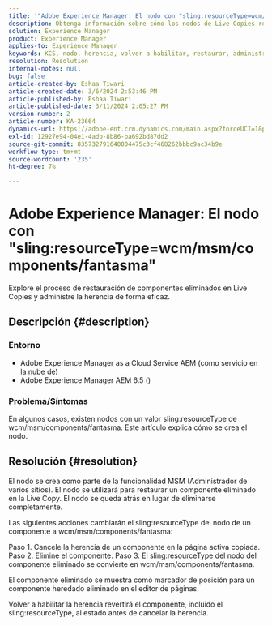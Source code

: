 ```yaml
---
title: '"Adobe Experience Manager: El nodo con "sling:resourceType=wcm/msm/components/fantasma"'
description: Obtenga información sobre cómo los nodos de Live Copies restauran los componentes eliminados y administran la herencia en el editor de páginas.
solution: Experience Manager
product: Experience Manager
applies-to: Experience Manager
keywords: KCS, nodo, herencia, volver a habilitar, restaurar, administrador de varios lados, Live Copy, componentes, marcador de posición
resolution: Resolution
internal-notes: null
bug: false
article-created-by: Eshaa Tiwari
article-created-date: 3/6/2024 2:53:46 PM
article-published-by: Eshaa Tiwari
article-published-date: 3/11/2024 2:05:27 PM
version-number: 2
article-number: KA-23664
dynamics-url: https://adobe-ent.crm.dynamics.com/main.aspx?forceUCI=1&pagetype=entityrecord&etn=knowledgearticle&id=5deea651-c9db-ee11-904d-6045bd006b4b
exl-id: 12927e94-04e1-4adb-8b86-ba692bd87dd2
source-git-commit: 835732791640004475c3cf468262bbbc9ac34b9e
workflow-type: tm+mt
source-wordcount: '235'
ht-degree: 7%

---
```


# Adobe Experience Manager: El nodo con &quot;sling:resourceType=wcm/msm/components/fantasma&quot;


Explore el proceso de restauración de componentes eliminados en Live Copies y administre la herencia de forma eficaz.

## Descripción {#description}


### Entorno

- Adobe Experience Manager as a Cloud Service AEM (como servicio en la nube de)
- Adobe Experience Manager AEM 6.5 ()


### Problema/Síntomas

En algunos casos, existen nodos con un valor sling:resourceType de wcm/msm/components/fantasma. Este artículo explica cómo se crea el nodo.


## Resolución {#resolution}


El nodo se crea como parte de la funcionalidad MSM (Administrador de varios sitios). El nodo se utilizará para restaurar un componente eliminado en la Live Copy. El nodo se queda atrás en lugar de eliminarse completamente.

Las siguientes acciones cambiarán el sling:resourceType del nodo de un componente a wcm/msm/components/fantasma:

Paso 1. Cancele la herencia de un componente en la página activa copiada.
Paso 2. Elimine el componente.
Paso 3. El sling:resourceType del nodo del componente eliminado se convierte en wcm/msm/components/fantasma.

El componente eliminado se muestra como marcador de posición para un componente heredado eliminado en el editor de páginas.

Volver a habilitar la herencia revertirá el componente, incluido el sling:resourceType, al estado antes de cancelar la herencia.
